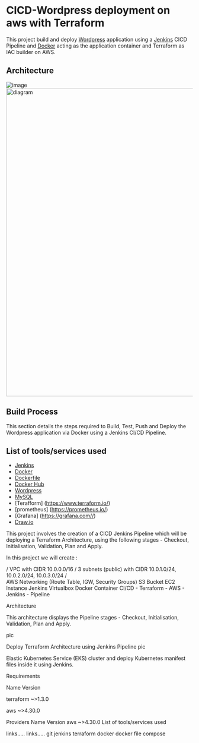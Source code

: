# CICD-Wordpress deployment on aws with Terraform
This project build and deploy [Wordpress](https://wordpress.org/) application using a [Jenkins](https://www.jenkins.io/) CICD Pipeline and [Docker](https://www.docker.com/) acting as the application container and Terraform as IAC builder on AWS.


## Architecture


![image](https://user-images.githubusercontent.com/83971386/201048278-cd83be08-7417-4aa4-94c5-1c62daf20724.png)<img width="830" alt="diagram" src="https://github.com/user-attachments/assets/647d3630-3b0d-4103-b790-fd34acd846fb">




## Build Process
This section details the steps required to Build, Test, Push and Deploy the Wordpress application via Docker using a Jenkins CI/CD Pipeline.



## List of tools/services used
* [Jenkins](https://www.jenkins.io/)
* [Docker](https://www.docker.com/)
* [Dockerfile](https://docs.docker.com/engine/reference/builder/)
* [Docker Hub](https://hub.docker.com/)
* [Wordpress](https://wordpress.org/)
* [MySQL](https://www.mysql.com/)
* [Terafform] (https://www.terraform.io/)
* [prometheus] (https://prometheus.io/)
* [Grafana] (https://grafana.com//)
* [Draw.io](https://www.draw.io/index.html)





This project involves the creation of a CICD Jenkins Pipeline which will be deploying a Terraform Architecture, using the following stages - Checkout, Initialisation, Validation, Plan and Apply.

In this project we will create  :

/ 
    VPC with CIDR 10.0.0.0/16
/
    3 subnets (public) with CIDR 10.0.1.0/24, 10.0.2.0/24, 10.0.3.0/24
 /   
    AWS Networking (Route Table, IGW, Security Groups)
    S3 Bucket
    EC2 Instance
    Jenkins Virtualbox Docker Container
    CI/CD - Terraform - AWS - Jenkins - Pipeline

Architecture

This architecture displays the Pipeline stages - Checkout, Initialisation, Validation, Plan and Apply.

pic

Deploy Terraform Architecture using Jenkins Pipeline
pic

Elastic Kubernetes Service (EKS) cluster and deploy Kubernetes manifest files inside it using Jenkins.

Requirements

Name 	Version

terraform 	~>1.3.0

aws 	~>4.30.0

Providers
Name 	Version
aws 	~>4.30.0
List of tools/services used

links.....
links.....
git
jenkins
terraform 
docker 
docker file 
compose
